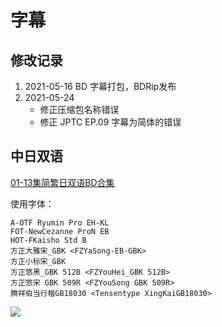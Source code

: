 # 字幕

## 修改记录

1. 2021-05-16  BD 字幕打包，BDRip发布
2. 2021-05-24  
    - 修正压缩包名称错误
    - 修正 JPTC EP.09 字幕为简体的错误

## 中日双语

[01-13集简繁日双语BD合集](https://github.com/Nekomoekissaten-SUB/Nekomoekissaten-Storage/releases/download/subtitles_pkg/Appare-Ranman_BD_JPCH.7z)

使用字体：
```
A-OTF Ryumin Pro EH-KL
FOT-NewCezanne ProN EB
HOT-FKaisho Std B
方正大雅宋_GBK <FZYaSong-EB-GBK>
方正小标宋_GBK
方正悠黑_GBK 512B <FZYouHei_GBK 512B>
方正悠宋 GBK 509R <FZYouSong GBK 509R>
腾祥伯当行楷GB18030 <Tensentype XingKaiGB18030>
```

![](https://nekomoe.pages.dev/images/2020-07/Appare-Ranman.jpg)